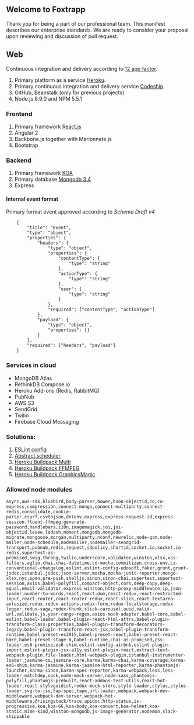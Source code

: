 ## Welcome to Foxtrapp

Thank you for being a part of our professional team. This manifest describes our enterprise standards.
We are ready to consider your proposal upon reviewing and discussion of pull request.

## Web

Continuous integration and delivery according to [12 app factor](https://12factor.net).

1. Primary platform as a service [Heroku](https://heroku.com).
2. Primary continuous integration and delivery service [Codeship](https://codeship.com).
3. GitHub, Beanstalk (only for previous projects)
4. Node.js 8.9.0 and NPM 5.5.1

### Frontend

1. Primary framework [React.js](https://facebook.github.io/react/)
2. Angular 2
3. Backbone.js together with Marionnete.js
4. Bootstrap

### Backend

1. Primary framework [KOA](https://github.com/koajs/koa)
2. Primary database [Mongodb 3.4](https://www.mongodb.com/cloud/atlas)
3. Express

#### Internal event format

Primary format event approved according to *Schema Draft v4*

```
    {
        "title": "Event",
        "type": "object",
        "properties": {
            "headers": {
                "type": "object",
                "properties": {
                    "contentType": {
                        "type": "string"
                    },
                    "actionType": {
                        "type": "string"
                    },
                    "user": {
                        "type": "string"
                    }
                },
                "required": ["contentType", "actionType"]
            },
            "payload": {
                "type": "object",
                "properties": {}
            }
        },
        "required": ["headers", "payload"]
    }
```

### Services in cloud

 - MongoDB Atlas
 - RethinkDB Compose.io
 - Heroku Add-ons (Redis, RabbitMQ)
 - PubNub
 - AWS S3
 - SendGrid
 - Twilio
 - Firebase Cloud Messaging

### Solutions:

 1. [ESLint config](https://github.com/oleksijfomin/eslint-config-udosoft)
 2. [Abstract scheduler](https://github.com/rhinobuccaneers/abstract-scheduler)
 3. [Heroku Buildpack Multi](https://github.com/rhinobuccaneers/heroku-buildpack-multi)
 4. [Heroku Buildpack FFMPEG](https://github.com/rhinobuccaneers/heroku-buildpack-ffmpeg)
 5. [Heroku Buildpack GraphicsMagic](https://github.com/foxtrapplimited/heroku-buildpack-graphicsmagick)

### Allowed node modules
```
async,aws-sdk,bluebird,body-parser,bower,bson-objectid,co,co-express,compression,connect-mongo,connect-multiparty,connect-redis,consolidate,cookie-parser,csurf,csvtojson,dotenv,express,express-request-id,express-session,fluent-ffmpeg,generate-password,handlebars,i18n,imagemagick,joi,joi-objectid,levee,lodash,moment,mongodb,mongodb-migrate,mongoose,morgan,multiparty,nconf,newrelic,node-gcm,node-mailer,node-schedule,nodemailer,nodemailer-sendgrid-transport,pubnub,redis,request,s3policy,shortid,socket.io,socket.io-redis,supertest-as-promised,swig,throng,twilio,underscore,validator,winston,xlsx,xss-filters,aglio,chai,chai-datetime,co-mocha,commitizen,cross-env,cz-conventional-changelog,eslint,eslint-config-udosoft,faker,grunt,grunt-jsdoc,istanbul,jsdoc,json-server,mocha,mocha-junit-reporter,mongo-xlsx,nyc,open,pre-push,shelljs,sinon,sinon-chai,supertest,supertest-session,axios,babel-polyfill,compact-object,cors,deep-copy,deep-equal,email-validator,express-winston,http-proxy-middleware,ip,json-loader,number-to-words,react,react-dom,react-redux,react-restricted-input,react-router,react-router-redux,react-slick,react-textarea-autosize,redux,redux-actions,redux-form,redux-localstorage,redux-logger,redux-saga,redux-thunk,slick-carousel,uuid,valid-url,validate.js,year-range-regex,axios-mock-adapter,babel-core,babel-eslint,babel-loader,babel-plugin-react-html-attrs,babel-plugin-transform-class-properties,babel-plugin-transform-decorators-legacy,babel-plugin-transform-react-jsx,babel-plugin-transform-runtime,babel-preset-es2015,babel-preset-react,babel-preset-react-hmre,babel-preset-stage-0,babel-runtime,chai-as-promised,css-loader,es6-promise,es6-shim,eslint-config-airbnb,eslint-plugin-import,eslint-plugin-jsx-a11y,eslint-plugin-react,extract-text-webpack-plugin,file-loader,html-webpack-plugin,istanbul-instrumenter-loader,jasmine-co,jasmine-core,karma,karma-chai,karma-coverage,karma-es6-shim,karma-jasmine,karma-jasmine-html-reporter,karma-phantomjs-launcher,karma-sinon,karma-spec-reporter,karma-webpack,less,less-loader,matchdep,nock,node-mock-server,node-sass,phantomjs-polyfill,phantomjs-prebuilt,react-addons-test-utils,react-hot-loader,react-styleguidist,redux-mock-store,style-loader,stylus,stylus-loader,svg-to-jsx,tap-spec,tape,url-loader,webpack,webpack-dev-middleware,webpack-dev-server,webpack-hot-middleware,@risingstack/trace,apidoc,http-status,is-progressive,koa,koa-66,koa-body,koa-convert,koa-helmet,koa-static,mime-kind,winston-mongodb,js-image-generator,nodemon,slack-shippable
```
